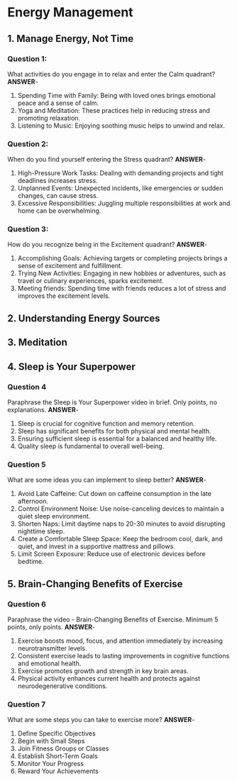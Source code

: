 # Energy Management

## 1. Manage Energy, Not Time

### Question 1:
What activities do you engage in to relax and enter the Calm quadrant?
**ANSWER**-
1. Spending Time with Family: Being with loved ones brings emotional peace and a sense of calm.
2. Yoga and Meditation: These practices help in reducing stress and promoting relaxation.
3. Listening to Music: Enjoying soothing music helps to unwind and relax.

### Question 2:
When do you find yourself entering the Stress quadrant?
**ANSWER**-
1. High-Pressure Work Tasks: Dealing with demanding projects and tight deadlines increases stress.
2. Unplanned Events: Unexpected incidents, like emergencies or sudden changes, can cause stress.
3. Excessive Responsibilities: Juggling multiple responsibilities at work and home can be overwhelming.

### Question 3:
How do you recognize being in the Excitement quadrant?
**ANSWER**-
1. Accomplishing Goals: Achieving targets or completing projects brings a sense of excitement and fulfillment.
2. Trying New Activities: Engaging in new hobbies or adventures, such as travel or culinary experiences, sparks excitement.
3. Meeting friends: Spending time with friends reduces a lot of stress and improves the excitement levels.

## 2. Understanding Energy Sources

## 3. Meditation

## 4. Sleep is Your Superpower

### Question 4
Paraphrase the Sleep is Your Superpower video in brief. Only points, no explanations.
**ANSWER**-
1. Sleep is crucial for cognitive function and memory retention.
2. Sleep has significant benefits for both physical and mental health.
3. Ensuring sufficient sleep is essential for a balanced and healthy life.
4. Quality sleep is fundamental to overall well-being.

### Question 5
What are some ideas you can implement to sleep better?
**ANSWER**-
1. Avoid Late Caffeine: Cut down on caffeine consumption in the late afternoon.
2. Control Environment Noise: Use noise-canceling devices to maintain a quiet sleep environment.
3. Shorten Naps: Limit daytime naps to 20-30 minutes to avoid disrupting nighttime sleep.
4. Create a Comfortable Sleep Space: Keep the bedroom cool, dark, and quiet, and invest in a supportive mattress and pillows.
5. Limit Screen Exposure: Reduce use of electronic devices before bedtime.

## 5. Brain-Changing Benefits of Exercise

### Question 6
Paraphrase the video - Brain-Changing Benefits of Exercise. Minimum 5 points, only points.
**ANSWER**-
1. Exercise boosts mood, focus, and attention immediately by increasing neurotransmitter levels.
2. Consistent exercise leads to lasting improvements in cognitive functions and emotional health.
3. Exercise promotes growth and strength in key brain areas.
4. Physical activity enhances current health and protects against neurodegenerative conditions.

### Question 7
What are some steps you can take to exercise more?
**ANSWER**-
1. Define Specific Objectives
2. Begin with Small Steps
3. Join Fitness Groups or Classes
4. Establish Short-Term Goals
5. Monitor Your Progress
6. Reward Your Achievements
